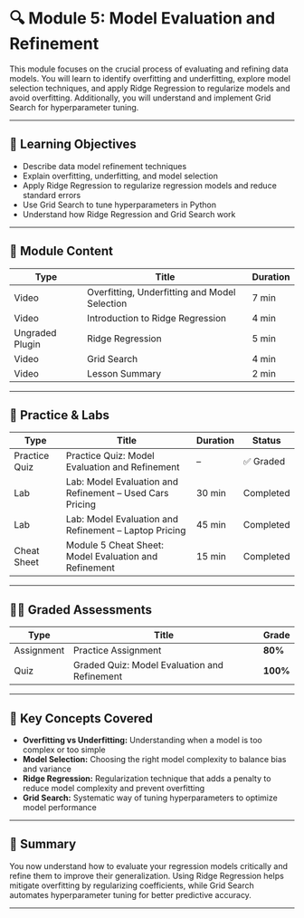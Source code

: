 # 🔍 Module 5: Model Evaluation and Refinement

This module focuses on the crucial process of evaluating and refining data models. You will learn to identify overfitting and underfitting, explore model selection techniques, and apply Ridge Regression to regularize models and avoid overfitting. Additionally, you will understand and implement Grid Search for hyperparameter tuning.

---

## 🎯 Learning Objectives

- Describe data model refinement techniques  
- Explain overfitting, underfitting, and model selection  
- Apply Ridge Regression to regularize regression models and reduce standard errors  
- Use Grid Search to tune hyperparameters in Python  
- Understand how Ridge Regression and Grid Search work  

---

## 🎥 Module Content

| Type            | Title                                | Duration   |
|-----------------|------------------------------------|------------|
| Video           | Overfitting, Underfitting and Model Selection | 7 min      |
| Video           | Introduction to Ridge Regression   | 4 min      |
| Ungraded Plugin | Ridge Regression                   | 5 min      |
| Video           | Grid Search                        | 4 min      |
| Video           | Lesson Summary                    | 2 min      |

---

## 🧪 Practice & Labs

| Type             | Title                               | Duration   | Status       |
|------------------|-----------------------------------|------------|--------------|
| Practice Quiz    | Practice Quiz: Model Evaluation and Refinement | –          | ✅ Graded    |
| Lab              | Lab: Model Evaluation and Refinement – Used Cars Pricing | 30 min     | Completed    |
| Lab              | Lab: Model Evaluation and Refinement – Laptop Pricing | 45 min     | Completed    |
| Cheat Sheet      | Module 5 Cheat Sheet: Model Evaluation and Refinement | 15 min     | Completed    |

---

## 🧑‍🏫 Graded Assessments

| Type       | Title                            | Grade     |
|------------|---------------------------------|-----------|
| Assignment | Practice Assignment              | **80%**   |
| Quiz       | Graded Quiz: Model Evaluation and Refinement | **100%**  |

---

## 🧰 Key Concepts Covered

- **Overfitting vs Underfitting:** Understanding when a model is too complex or too simple  
- **Model Selection:** Choosing the right model complexity to balance bias and variance  
- **Ridge Regression:** Regularization technique that adds a penalty to reduce model complexity and prevent overfitting  
- **Grid Search:** Systematic way of tuning hyperparameters to optimize model performance  

---

## 📝 Summary

You now understand how to evaluate your regression models critically and refine them to improve their generalization. Using Ridge Regression helps mitigate overfitting by regularizing coefficients, while Grid Search automates hyperparameter tuning for better predictive accuracy.

---


